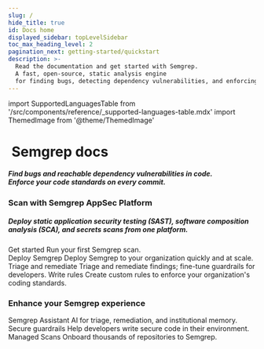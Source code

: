 ```yaml
---
slug: /
hide_title: true
id: Docs home
displayed_sidebar: topLevelSidebar
toc_max_heading_level: 2
pagination_next: getting-started/quickstart
description: >-
  Read the documentation and get started with Semgrep.
  A fast, open-source, static analysis engine
  for finding bugs, detecting dependency vulnerabilities, and enforcing code standards at editor, commit, and CI time.
---
```


import SupportedLanguagesTable from '/src/components/reference/_supported-languages-table.mdx'
import ThemedImage from '@theme/ThemedImage'

<!-- vale off -->

<!---
Substitute the "dark:" logo path in case a new dark logo is made.
The code is kept here for easy maintenance.
-->

<div style={{display: 'inline-flex', paddingTop: '32px'}}>
<a href="https://semgrep.dev">
  <ThemedImage
    alt="Semgrep themed logo"
    height="48px"
    sources={{
      light: ('img/semgrep.svg#no-shadow'),
      dark: ('img/semgrep.svg#no-shadow'),
    }} />
</a>
<h1>&nbsp;Semgrep <span style={{color: "#624DEF"}}>docs</span></h1>
</div>

<h5 class='home' style={{margin: '0px 0px 8px 0px'}}>Find bugs and reachable dependency vulnerabilities in code.<br />Enforce your code standards on every commit.</h5>

<h3>Scan with Semgrep AppSec Platform</h3>

<h5 class='home'>Deploy static application security testing (SAST), software composition analysis (SCA), and secrets scans from one platform.</h5>

<div class = "col-2-fixed">
  <Card>
    <CardImage cardImageUrl='https://a.storyblok.com/f/151984/41x41/cc044329c8/code-icon-complex200100.svg' />
    <div class="card__copy">
        <CardHeader>Get started</CardHeader>
        <CardBody>
          Run your first Semgrep scan. 
        </CardBody>
    </div>
  </Card>
  <Card>
    <CardHeader>Deploy Semgrep</CardHeader>
    <CardBody>
      Deploy Semgrep to your organization quickly and at scale.
    </CardBody>
  </Card>
  <Card>
    <CardHeader>Triage and remediate</CardHeader>
    <CardBody>
      Triage and remediate findings; fine-tune guardrails for developers.
    </CardBody>
  </Card>
  <Card>
    <CardHeader>Write rules</CardHeader>
    <CardBody>
      Create custom rules to enforce your organization's coding standards.
    </CardBody>
  </Card>
</div>

<h3>Enhance your Semgrep experience</h3>

<div class = "col-3-fixed">
  <Card link='/docs/getting-started/quickstart'>
    <CardHeader>Semgrep Assistant</CardHeader>
    <CardBody>
      AI for triage, remediation, and institutional memory. 
    </CardBody>
  </Card>
  <Card>
    <CardHeader>Secure guardrails</CardHeader>
    <CardBody>
      Help developers write secure code in their environment.
    </CardBody>
  </Card>
  <Card>
    <CardHeader>Managed Scans</CardHeader>
    <CardBody>
      Onboard thousands of repositories to Semgrep.
    </CardBody>
  </Card>
</div>

<!--
Semgrep AppSec Platform, Code, and Supply Chain are **free** for up to 10 contributors. [Get started →](/getting-started/quickstart)

<h2>Language support</h2>

| Product | Language support |
| - | - |
| Semgrep Code | Semgrep Code [supports over 30 languages and counting](/supported-languages#semgrep-code-and-oss)! 🚀 |
| Semgrep Secrets | Semgrep Secrets detects API keys, hardcoded passwords, authentication tokens, and more in your repositories. |
| Semgrep Supply Chain | Semgrep Supply Chain supports C#, Go, Java, JavaScript and TypeScript, Python, and Ruby, as well as a [variety of package managers and lockfiles](/supported-languages#semgrep-supply-chain). 🛡️ |

-->
